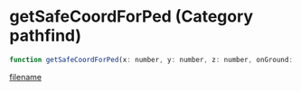 # getSafeCoordForPed (Category pathfind)

```js
function getSafeCoordForPed(x: number, y: number, z: number, onGround: boolean, outPosition: vectorPtr, flags: number): Array
```

[filename](getSafeCoordForPed_m.md ':include')